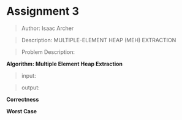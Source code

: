 # **Assignment 3**

> Author: Isaac Archer

> Description: MULTIPLE-ELEMENT HEAP (MEH) EXTRACTION

> Problem Description:

**Algorithm: Multiple Element Heap Extraction**

> input:

> output:

**Correctness**

**Worst Case**
